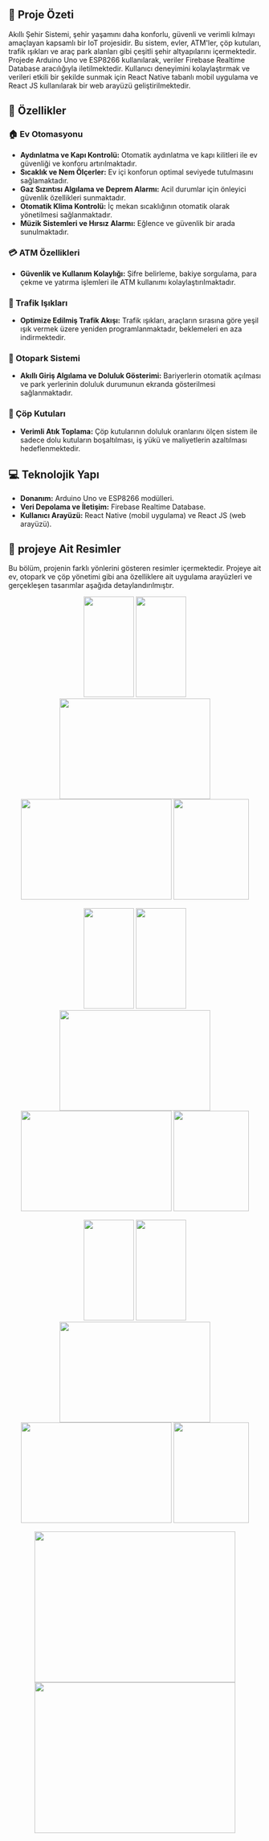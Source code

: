 ## 🌆 Proje Özeti
Akıllı Şehir Sistemi, şehir yaşamını daha konforlu, güvenli ve verimli kılmayı amaçlayan kapsamlı bir IoT projesidir. Bu sistem, evler, ATM'ler, çöp kutuları, trafik ışıkları ve araç park alanları gibi çeşitli şehir altyapılarını içermektedir. Projede Arduino Uno ve ESP8266 kullanılarak, veriler Firebase Realtime Database aracılığıyla iletilmektedir. Kullanıcı deneyimini kolaylaştırmak ve verileri etkili bir şekilde sunmak için React Native tabanlı mobil uygulama ve React JS kullanılarak bir web arayüzü geliştirilmektedir.

## 🌟 Özellikler

### 🏠 Ev Otomasyonu
- **Aydınlatma ve Kapı Kontrolü:** Otomatik aydınlatma ve kapı kilitleri ile ev güvenliği ve konforu artırılmaktadır.
- **Sıcaklık ve Nem Ölçerler:** Ev içi konforun optimal seviyede tutulmasını sağlamaktadır.
- **Gaz Sızıntısı Algılama ve Deprem Alarmı:** Acil durumlar için önleyici güvenlik özellikleri sunmaktadır.
- **Otomatik Klima Kontrolü:** İç mekan sıcaklığının otomatik olarak yönetilmesi sağlanmaktadır.
- **Müzik Sistemleri ve Hırsız Alarmı:** Eğlence ve güvenlik bir arada sunulmaktadır.

### 💳 ATM Özellikleri
- **Güvenlik ve Kullanım Kolaylığı:** Şifre belirleme, bakiye sorgulama, para çekme ve yatırma işlemleri ile ATM kullanımı kolaylaştırılmaktadır.

### 🚦 Trafik Işıkları
- **Optimize Edilmiş Trafik Akışı:** Trafik ışıkları, araçların sırasına göre yeşil ışık vermek üzere yeniden programlanmaktadır, beklemeleri en aza indirmektedir.

### 🚗 Otopark Sistemi
- **Akıllı Giriş Algılama ve Doluluk Gösterimi:** Bariyerlerin otomatik açılması ve park yerlerinin doluluk durumunun ekranda gösterilmesi sağlanmaktadır.

### 🚮 Çöp Kutuları
- **Verimli Atık Toplama:** Çöp kutularının doluluk oranlarını ölçen sistem ile sadece dolu kutuların boşaltılması, iş yükü ve maliyetlerin azaltılması hedeflenmektedir.

## 💻 Teknolojik Yapı
- **Donanım:** Arduino Uno ve ESP8266 modülleri.
- **Veri Depolama ve İletişim:** Firebase Realtime Database.
- **Kullanıcı Arayüzü:** React Native (mobil uygulama) ve React JS (web arayüzü).





## 📸 projeye Ait Resimler
Bu bölüm, projenin farklı yönlerini gösteren resimler içermektedir. Projeye ait ev, otopark ve çöp yönetimi gibi ana özelliklere ait uygulama arayüzleri ve gerçekleşen tasarımlar aşağıda detaylandırılmıştır.

<p align="center">
<img src="https://github.com/AliEl-Hallak/smart-city/assets/83112600/42e4a2cb-6a48-4206-ad5d-1cedec9045ab" width="100" height="200"/>
<img src="https://github.com/AliEl-Hallak/smart-city/assets/83112600/512b205d-4d63-4b7d-b8cf-8582d0d5ad70" width="100" height="200"/>
<img src="https://github.com/AliEl-Hallak/smart-city/assets/83112600/42ebc659-3845-4c36-ab44-805390aa2359" width="300" height="200"/>
<img src="https://github.com/AliEl-Hallak/smart-city/assets/83112600/25c1fac3-6bc5-43d7-b273-3274cb530c3b" width="300" height="200"/>
<img src="https://github.com/AliEl-Hallak/smart-city/assets/83112600/29c3d2b5-5dfb-463b-be3d-1df2a6a98215" width="150" height="200"/>
  


</p>



<p align="center">
<img src="https://github.com/AliEl-Hallak/smart-city/assets/83112600/ed2bc4c8-ae17-4917-99af-c344bb2ca842" width="100" height="200"/>
<img src="https://github.com/AliEl-Hallak/smart-city/assets/83112600/899d1181-0bf7-4d83-af44-83e426db8479" width="100" height="200"/>
<img src="https://github.com/AliEl-Hallak/smart-city/assets/83112600/e5303bb5-0a14-4ff5-a826-c883a085065e" width="300" height="200"/>
<img src="https://github.com/AliEl-Hallak/smart-city/assets/83112600/cb440c81-7df9-4cf5-8f8e-e65f6bd32df3" width="300" height="200"/>
<img src="https://github.com/AliEl-Hallak/smart-city/assets/83112600/63a76617-5c7c-45ae-b3f0-dc2e64eb315d" width="150" height="200"/>
</p>


<p align="center">



<img src="https://github.com/AliEl-Hallak/smart-city/assets/83112600/64306932-8673-491d-9f82-b57c09453b2c" width="100" height="200"/>
<img src="https://github.com/AliEl-Hallak/smart-city/assets/83112600/96de5b3f-9d72-4add-80b7-ef2e34eae232" width="100" height="200"/>
<img src="https://github.com/AliEl-Hallak/smart-city/assets/83112600/f2161879-ffb1-408d-8b0e-02bed17d73d1" width="300" height="200"/>
<img src="https://github.com/AliEl-Hallak/smart-city/assets/83112600/95b3a7c7-7bd8-4635-b023-d45c74470d35" width="300" height="200"/>
<img src="https://github.com/AliEl-Hallak/smart-city/assets/83112600/4434e794-bae6-428e-b45a-aedaa660fe25" width="150" height="200"/>

</p>


<p align="center">
  <img src="https://github.com/AliEl-Hallak/smart-city/assets/83112600/1120f3af-7af2-4e1b-a2b6-4d51bfe438cb" width="400" height="300"/>
  <img src="https://github.com/AliEl-Hallak/smart-city/assets/83112600/bb838047-4f1d-4230-977f-ee0e95ee9c9e" width="400" height="300"/>
</p>





